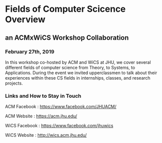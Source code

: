 # Fields of Computer Scicence Overview
## an ACMxWiCS Workshop Collaboration
### February 27th, 2019

In this workshop co-hosted by ACM and WiCS at JHU, we cover several different fields of computer science from Theory, to Systems, to Applications. During the event we invited upperclassmen to talk about their experiences within these CS fields in internships, classes, and research projects. 


### Links and How to Stay in Touch

ACM Facebook : https://www.facebook.com/JHUACM/ 

ACM Website : https://acm.jhu.edu/ 


WiCS Facebook : https://www.facebook.com/jhuwics

WiCS Website : http://wics.acm.jhu.edu/
